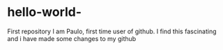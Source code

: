 # hello-world-
First repository 
I am Paulo, first time user of github. I find this fascinating and i have made some changes to my github
